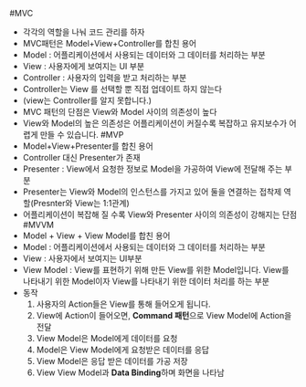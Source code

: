 #MVC
* 각각의 역할을 나눠 코드 관리를 하자
* MVC패턴은 Model+View+Controller를 합친 용어
* Model : 어플리케이션에서 사용되는 데이터와 그 데이터를 처리하는 부분
* View : 사용자에게 보여지는 UI 부분
* Controller : 사용자의 입력을 받고 처리하는 부분
* Controller는 View 를 선택할 뿐 직접 업데이트 하지 않는다
* (view는 Controller를 알지 못합니다.)
* MVC 패턴의 단점은 View와 Model 사이의 의존성이 높다
* View와 Model의 높은 의존성은 어플리케이션이 커질수록 복잡하고 유지보수가 어렵게 만들 수 있습니다.
#MVP
* Model+View+Presenter를 합친 용어
* Controller 대신 Presenter가 존재
* Presenter : View에서 요청한 정보로 Model을 가공하여 View에 전달해 주는 부분
* Presenter는 View와 Model의 인스턴스를 가지고 있어 둘을 연결하는 접착제 역할(Presnter와 View는 1:1관계)
* 어플리케이션이 복잡해 질 수록 View와 Presenter 사이의 의존성이 강해지는 단점
#MVVM
* Model + View + View Model를 합친 용어
* Model : 어플리케이션에서 사용되는 데이터와 그 데이터를 처리하는 부분
* View : 사용자에서 보여지는 UI부분
* View Model : View를 표현하기 위해 만든 View를 위한 Model입니다. View를 나타내기 위한 Model이자 View를 나타내기 위한 데이터 처리를 하는 부분
* 동작
  1. 사용자의 Action들은 View를 통해 들어오게 됩니다.
  2. View에 Action이 들어오면, **Command 패턴**으로 View Model에 Action을 전달
  3. View Model은 Model에게 데이터를 요청
  4. Model은 View Model에게 요청받은 데이터를 응답
  5. View Model은 응답 받은 데이터를 가공 저장
  6. View View Model과 **Data Binding**하며 화면을 나타남
